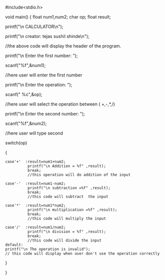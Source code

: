 #include<stdio.h>

void main() { float num1,num2; char op; float result;

printf("\n CALCULATOR\n");

printf("\n creator: tejas sushil shinde\n");

//the above code will display the header of the program.


printf("\n Enter the first number:  ");

scanf("%f",&num1);

//here user will enter the first number

printf("\n Enter the operation:  ");

scanf(" %c",&op);

//here user will select the operation between ( +,-,*,/)

printf("\n Enter the second number: ");

scanf("%f",&num2);

//here user will type second 

switch(op)

{

    case'+'  :result=num1+num2;
              printf("\n Addition = %f" ,result);
              break;
              //this operation will do addition of the input
              
    case'-'  :result=num1-num2;
              printf("\n subtraction =%f" ,result);
              break;
              //this code will subtract  the input
              
    case'*'  :result=num1*num2;
              printf("\n multiplication =%f" ,result);
              break;
              //this code will multiply the input
            
    case'/'  :result=num1/num2;
              printf("\n division = %f" ,result);
              break;
              //this code will divide the input
    default:
    printf("\n The operation is invalid");
    // this code will display when user don't use the operation correctly
}

}


